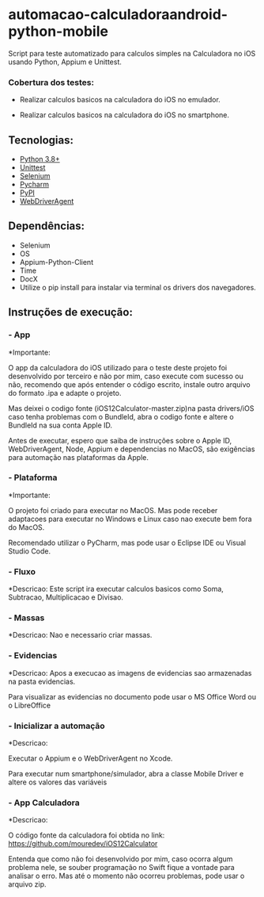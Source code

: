 # automacao-calculadoraandroid-python-mobile
Script para teste automatizado para calculos simples na Calculadora no iOS usando Python, Appium e Unittest.

### Cobertura dos testes:  ###

* Realizar calculos basicos na calculadora do iOS no emulador.

* Realizar calculos basicos na calculadora do iOS no smartphone.

## Tecnologias:
* [Python 3.8+](https://www.python.org/)
* [Unittest](https://docs.python.org/3/library/unittest.html)
* [Selenium](https://selenium-python.readthedocs.io/)
* [Pycharm](https://www.jetbrains.com/pt-br/pycharm/)
* [PyPI](https://pypi.org/project/selenium/)
* [WebDriverAgent](https://github.com/appium/WebDriverAgent)

## Dependências:
* Selenium
* OS
* Appium-Python-Client
* Time
* DocX
* Utilize o pip install para instalar via terminal os drivers dos navegadores.

## Instruções de execução:

###  - App
*Importante:

O app da calculadora do iOS utilizado para o teste deste projeto foi desenvolvido por terceiro e não por mim, caso execute com sucesso ou não, recomendo que após entender o código escrito, instale outro arquivo do formato .ipa e adapte o projeto. 

Mas deixei o codigo fonte (iOS12Calculator-master.zip)na pasta drivers/iOS caso tenha problemas com o BundleId, abra o codigo fonte e altere o BundleId na sua conta Apple ID.

Antes de executar, espero que saiba de instruções sobre o Apple ID, WebDriverAgent, Node, Appium e dependencias no MacOS, são exigências para automação nas plataformas da Apple.

###  - Plataforma
*Importante:

O projeto foi criado para executar no MacOS. Mas pode receber adaptacoes para executar no Windows e Linux caso nao execute bem fora do MacOS.

Recomendado utilizar o PyCharm, mas pode usar o Eclipse IDE ou Visual Studio Code.

###  - Fluxo
*Descricao: Este script ira executar calculos basicos como Soma, Subtracao, Multiplicacao e Divisao.

###  - Massas
*Descricao: 
Nao e necessario criar massas.

###  - Evidencias
*Descricao:
Apos a execucao as imagens de evidencias sao armazenadas na pasta evidencias.

Para visualizar as evidencias no documento pode usar o MS Office Word ou o LibreOffice

###  - Inicializar a automação
*Descricao:

Executar o Appium e o WebDriverAgent no Xcode.

Para executar num smartphone/simulador, abra a classe Mobile Driver e altere os valores das variáveis

###  - App Calculadora
*Descricao:

O código fonte da calculadora foi obtida no link: https://github.com/mouredev/iOS12Calculator

Entenda que como não foi desenvolvido por mim, caso ocorra algum problema nele, se souber programação no Swift fique a vontade para analisar o erro. Mas até o momento não ocorreu problemas, pode usar o arquivo zip.